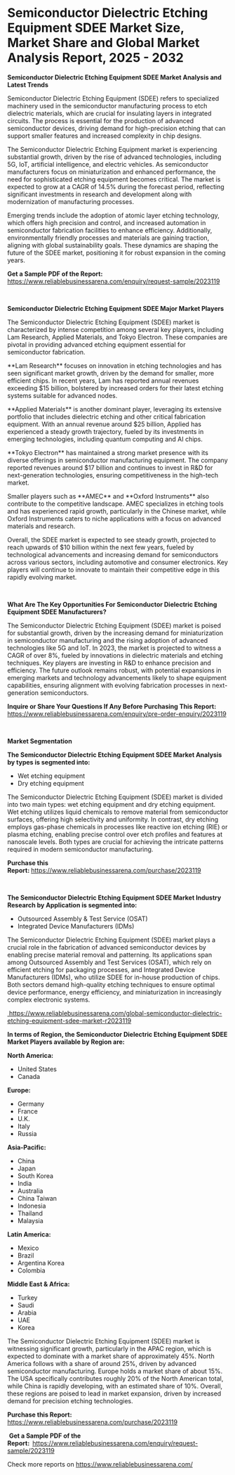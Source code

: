 <p><h1>Semiconductor Dielectric Etching Equipment SDEE Market Size, Market Share and Global Market Analysis Report, 2025 - 2032</h1></p><p><strong>Semiconductor Dielectric Etching Equipment SDEE Market Analysis and Latest Trends</strong></p>
<p><p>Semiconductor Dielectric Etching Equipment (SDEE) refers to specialized machinery used in the semiconductor manufacturing process to etch dielectric materials, which are crucial for insulating layers in integrated circuits. The process is essential for the production of advanced semiconductor devices, driving demand for high-precision etching that can support smaller features and increased complexity in chip designs.</p><p>The Semiconductor Dielectric Etching Equipment market is experiencing substantial growth, driven by the rise of advanced technologies, including 5G, IoT, artificial intelligence, and electric vehicles. As semiconductor manufacturers focus on miniaturization and enhanced performance, the need for sophisticated etching equipment becomes critical. The market is expected to grow at a CAGR of 14.5% during the forecast period, reflecting significant investments in research and development along with modernization of manufacturing processes.</p><p>Emerging trends include the adoption of atomic layer etching technology, which offers high precision and control, and increased automation in semiconductor fabrication facilities to enhance efficiency. Additionally, environmentally friendly processes and materials are gaining traction, aligning with global sustainability goals. These dynamics are shaping the future of the SDEE market, positioning it for robust expansion in the coming years.</p></p>
<p><strong>Get a Sample PDF of the Report:&nbsp;</strong> <a href="https://www.reliablebusinessarena.com/enquiry/request-sample/2023119?utm_campaign=3286&utm_medium=2&utm_source=Github&utm_content=ia&utm_term=29032025&utm_id=semiconductor-dielectric-etching-equipment-sdee">https://www.reliablebusinessarena.com/enquiry/request-sample/2023119</a></p>
<p>&nbsp;</p>
<p><strong>Semiconductor Dielectric Etching Equipment SDEE Major Market Players</strong></p>
<p><p>The Semiconductor Dielectric Etching Equipment (SDEE) market is characterized by intense competition among several key players, including Lam Research, Applied Materials, and Tokyo Electron. These companies are pivotal in providing advanced etching equipment essential for semiconductor fabrication.</p><p>**Lam Research** focuses on innovation in etching technologies and has seen significant market growth, driven by the demand for smaller, more efficient chips. In recent years, Lam has reported annual revenues exceeding $15 billion, bolstered by increased orders for their latest etching systems suitable for advanced nodes.</p><p>**Applied Materials** is another dominant player, leveraging its extensive portfolio that includes dielectric etching and other critical fabrication equipment. With an annual revenue around $25 billion, Applied has experienced a steady growth trajectory, fueled by its investments in emerging technologies, including quantum computing and AI chips.</p><p>**Tokyo Electron** has maintained a strong market presence with its diverse offerings in semiconductor manufacturing equipment. The company reported revenues around $17 billion and continues to invest in R&D for next-generation technologies, ensuring competitiveness in the high-tech market.</p><p>Smaller players such as **AMEC** and **Oxford Instruments** also contribute to the competitive landscape. AMEC specializes in etching tools and has experienced rapid growth, particularly in the Chinese market, while Oxford Instruments caters to niche applications with a focus on advanced materials and research.</p><p>Overall, the SDEE market is expected to see steady growth, projected to reach upwards of $10 billion within the next few years, fueled by technological advancements and increasing demand for semiconductors across various sectors, including automotive and consumer electronics. Key players will continue to innovate to maintain their competitive edge in this rapidly evolving market.</p></p>
<p>&nbsp;</p>
<p><strong>What Are The Key Opportunities For Semiconductor Dielectric Etching Equipment SDEE Manufacturers?</strong></p>
<p><p>The Semiconductor Dielectric Etching Equipment (SDEE) market is poised for substantial growth, driven by the increasing demand for miniaturization in semiconductor manufacturing and the rising adoption of advanced technologies like 5G and IoT. In 2023, the market is projected to witness a CAGR of over 8%, fueled by innovations in dielectric materials and etching techniques. Key players are investing in R&D to enhance precision and efficiency. The future outlook remains robust, with potential expansions in emerging markets and technology advancements likely to shape equipment capabilities, ensuring alignment with evolving fabrication processes in next-generation semiconductors.</p></p>
<p><strong>Inquire or Share Your Questions If Any Before Purchasing This Report:</strong> <a href="https://www.reliablebusinessarena.com/enquiry/pre-order-enquiry/2023119?utm_campaign=3286&utm_medium=2&utm_source=Github&utm_content=ia&utm_term=29032025&utm_id=semiconductor-dielectric-etching-equipment-sdee">https://www.reliablebusinessarena.com/enquiry/pre-order-enquiry/2023119</a></p>
<p>&nbsp;</p>
<p><strong>Market Segmentation</strong></p>
<p><strong>The Semiconductor Dielectric Etching Equipment SDEE Market Analysis by types is segmented into:</strong></p>
<p><ul><li>Wet etching equipment</li><li>Dry etching equipment</li></ul></p>
<p><p>The Semiconductor Dielectric Etching Equipment (SDEE) market is divided into two main types: wet etching equipment and dry etching equipment. Wet etching utilizes liquid chemicals to remove material from semiconductor surfaces, offering high selectivity and uniformity. In contrast, dry etching employs gas-phase chemicals in processes like reactive ion etching (RIE) or plasma etching, enabling precise control over etch profiles and features at nanoscale levels. Both types are crucial for achieving the intricate patterns required in modern semiconductor manufacturing.</p></p>
<p><strong>Purchase this Report:&nbsp;</strong><a href="https://www.reliablebusinessarena.com/purchase/2023119?utm_campaign=3286&utm_medium=2&utm_source=Github&utm_content=ia&utm_term=29032025&utm_id=semiconductor-dielectric-etching-equipment-sdee">https://www.reliablebusinessarena.com/purchase/2023119</a></p>
<p>&nbsp;</p>
<p><strong>The Semiconductor Dielectric Etching Equipment SDEE Market Industry Research by Application is segmented into:</strong></p>
<p><ul><li>Outsourced Assembly & Test Service (OSAT)</li><li>Integrated Device Manufacturers (IDMs)</li></ul></p>
<p><p>The Semiconductor Dielectric Etching Equipment (SDEE) market plays a crucial role in the fabrication of advanced semiconductor devices by enabling precise material removal and patterning. Its applications span among Outsourced Assembly and Test Services (OSAT), which rely on efficient etching for packaging processes, and Integrated Device Manufacturers (IDMs), who utilize SDEE for in-house production of chips. Both sectors demand high-quality etching techniques to ensure optimal device performance, energy efficiency, and miniaturization in increasingly complex electronic systems.</p></p>
<p><a href="https://www.reliablebusinessarena.com/global-semiconductor-dielectric-etching-equipment-sdee-market-r2023119?utm_campaign=3286&utm_medium=2&utm_source=Github&utm_content=ia&utm_term=29032025&utm_id=semiconductor-dielectric-etching-equipment-sdee">&nbsp;https://www.reliablebusinessarena.com/global-semiconductor-dielectric-etching-equipment-sdee-market-r2023119</a></p>
<p><strong>In terms of Region, the Semiconductor Dielectric Etching Equipment SDEE Market Players available by Region are:</strong></p>
<p>
    <p> <strong> North America: </strong>
        <ul>
            <li>United States</li>
            <li>Canada</li>
        </ul>
        </p> 
    <p> <strong> Europe: </strong>
        <ul>
            <li>Germany</li>
            <li>France</li>
            <li>U.K.</li>
            <li>Italy</li>
            <li>Russia</li>
        </ul>
        </p> 
    <p> <strong> Asia-Pacific: </strong>
        <ul>
            <li>China</li>
            <li>Japan</li>
            <li>South Korea</li>
            <li>India</li>
            <li>Australia</li>
            <li>China Taiwan</li>
            <li>Indonesia</li>
            <li>Thailand</li>
            <li>Malaysia</li>
        </ul>
        </p> 
    <p> <strong> Latin America: </strong>
        <ul>
            <li>Mexico</li>
            <li>Brazil</li>
            <li>Argentina Korea</li>
            <li>Colombia</li>
        </ul>
        </p> 
    <p> <strong> Middle East & Africa: </strong>
        <ul>
            <li>Turkey</li>
            <li>Saudi</li>
            <li>Arabia</li>
            <li>UAE</li>
            <li>Korea</li>
        </ul>
    </p>
    </p>
<p><p>The Semiconductor Dielectric Etching Equipment (SDEE) market is witnessing significant growth, particularly in the APAC region, which is expected to dominate with a market share of approximately 45%. North America follows with a share of around 25%, driven by advanced semiconductor manufacturing. Europe holds a market share of about 15%. The USA specifically contributes roughly 20% of the North American total, while China is rapidly developing, with an estimated share of 10%. Overall, these regions are poised to lead in market expansion, driven by increased demand for precision etching technologies.</p></p>
<p><strong>Purchase this Report: </strong><a href="https://www.reliablebusinessarena.com/purchase/2023119?utm_campaign=3286&utm_medium=2&utm_source=Github&utm_content=ia&utm_term=29032025&utm_id=semiconductor-dielectric-etching-equipment-sdee">https://www.reliablebusinessarena.com/purchase/2023119</a></p>
<p>&nbsp;<strong>Get a Sample PDF of the Report:&nbsp;&nbsp;</strong><a href="https://www.reliablebusinessarena.com/enquiry/request-sample/2023119?utm_campaign=3286&utm_medium=2&utm_source=Github&utm_content=ia&utm_term=29032025&utm_id=semiconductor-dielectric-etching-equipment-sdee">https://www.reliablebusinessarena.com/enquiry/request-sample/2023119</a></p>
<p><strong></strong></p>
<p>Check more reports on <a href="https://www.reliablebusinessarena.com/?utm_campaign=3286&utm_medium=2&utm_source=Github&utm_content=ia&utm_term=29032025&utm_id=semiconductor-dielectric-etching-equipment-sdee">https://www.reliablebusinessarena.com/</a></p>